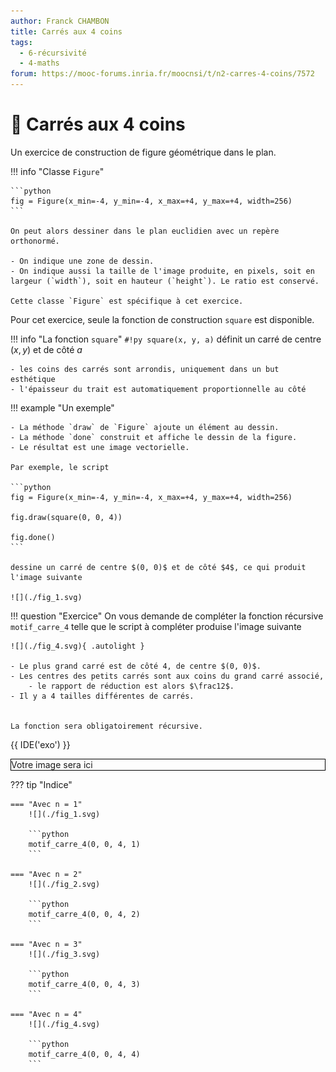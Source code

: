 ```yaml
---
author: Franck CHAMBON
title: Carrés aux 4 coins
tags:
  - 6-récursivité
  - 4-maths
forum: https://mooc-forums.inria.fr/moocnsi/t/n2-carres-4-coins/7572
---
```


# 📐 Carrés aux 4 coins

Un exercice de construction de figure géométrique dans le plan.

!!! info "Classe `Figure`"

    ```python
    fig = Figure(x_min=-4, y_min=-4, x_max=+4, y_max=+4, width=256)
    ```

    On peut alors dessiner dans le plan euclidien avec un repère orthonormé.
    
    - On indique une zone de dessin.
    - On indique aussi la taille de l'image produite, en pixels, soit en largeur (`width`), soit en hauteur (`height`). Le ratio est conservé.

    Cette classe `Figure` est spécifique à cet exercice.


Pour cet exercice, seule la fonction de construction `square` est disponible. 


!!! info "La fonction `square`"
     `#!py square(x, y, a)` définit un carré de centre $(x, y)$ et de côté $a$

    - les coins des carrés sont arrondis, uniquement dans un but esthétique
    - l'épaisseur du trait est automatiquement proportionnelle au côté

!!! example "Un exemple"

    - La méthode `draw` de `Figure` ajoute un élément au dessin.
    - La méthode `done` construit et affiche le dessin de la figure.
    - Le résultat est une image vectorielle.

    Par exemple, le script

    ```python
    fig = Figure(x_min=-4, y_min=-4, x_max=+4, y_max=+4, width=256)

    fig.draw(square(0, 0, 4))

    fig.done()
    ```

    dessine un carré de centre $(0, 0)$ et de côté $4$, ce qui produit l'image suivante

    ![](./fig_1.svg)

    


!!! question "Exercice"
    On vous demande de compléter la fonction récursive `motif_carre_4` telle que le script à compléter produise l'image suivante

    ![](./fig_4.svg){ .autolight }

    - Le plus grand carré est de côté 4, de centre $(0, 0)$.
    - Les centres des petits carrés sont aux coins du grand carré associé,
        - le rapport de réduction est alors $\frac12$.
    - Il y a 4 tailles différentes de carrés.


    La fonction sera obligatoirement récursive.

{{ IDE('exo') }}


<p style="border:solid 1px black;margin:auto;" id="fig_geometry">Votre image sera ici</p>

??? tip "Indice"

    === "Avec n = 1"
        ![](./fig_1.svg)

        ```python
        motif_carre_4(0, 0, 4, 1)
        ```

    === "Avec n = 2"
        ![](./fig_2.svg)

        ```python
        motif_carre_4(0, 0, 4, 2)
        ```

    === "Avec n = 3"
        ![](./fig_3.svg)

        ```python
        motif_carre_4(0, 0, 4, 3)
        ```

    === "Avec n = 4"
        ![](./fig_4.svg)
        
        ```python
        motif_carre_4(0, 0, 4, 4)
        ```
